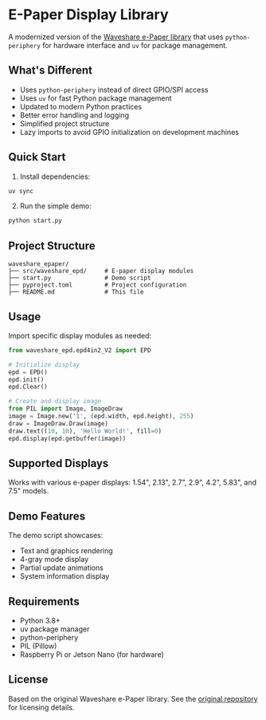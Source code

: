 # E-Paper Display Library

A modernized version of the [Waveshare e-Paper library](https://github.com/waveshareteam/e-Paper.git) that uses `python-periphery` for hardware interface and `uv` for package management.

## What's Different

- Uses `python-periphery` instead of direct GPIO/SPI access
- Uses `uv` for fast Python package management
- Updated to modern Python practices
- Better error handling and logging
- Simplified project structure
- Lazy imports to avoid GPIO initialization on development machines

## Quick Start

1. Install dependencies:
```bash
uv sync
```

2. Run the simple demo:
```bash
python start.py
```

## Project Structure

```
waveshare_epaper/
├── src/waveshare_epd/     # E-paper display modules
├── start.py               # Demo script
├── pyproject.toml         # Project configuration
├── README.md              # This file
```

## Usage

Import specific display modules as needed:

```python
from waveshare_epd.epd4in2_V2 import EPD

# Initialize display
epd = EPD()
epd.init()
epd.Clear()

# Create and display image
from PIL import Image, ImageDraw
image = Image.new('1', (epd.width, epd.height), 255)
draw = ImageDraw.Draw(image)
draw.text((10, 10), 'Hello World!', fill=0)
epd.display(epd.getbuffer(image))
```

## Supported Displays

Works with various e-paper displays: 1.54", 2.13", 2.7", 2.9", 4.2", 5.83", and 7.5" models.

## Demo Features

The demo script showcases:
- Text and graphics rendering
- 4-gray mode display
- Partial update animations
- System information display

## Requirements

- Python 3.8+
- uv package manager
- python-periphery
- PIL (Pillow)
- Raspberry Pi or Jetson Nano (for hardware)

## License

Based on the original Waveshare e-Paper library. See the [original repository](https://github.com/waveshareteam/e-Paper.git) for licensing details.